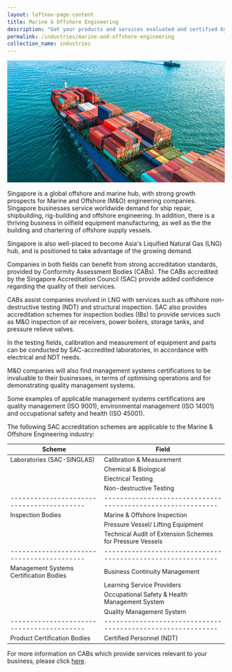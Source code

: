 ```yaml
---
layout: leftnav-page-content
title: Marine & Offshore Engineering
description: "Get your products and services evaluated and certified by a Singapore Accreditation Council (SAC)-accredited Conformity Assessment Body (CAB)."
permalink: /industries/marine-and-offshore-engineering
collection_name: industries
---
```


![Marine and Offshore Engineering Industry](/images/industries/marine.jpg)

Singapore is a global offshore and marine hub, with strong growth prospects for Marine and Offshore (M&O) engineering companies. Singapore businesses service worldwide demand for ship repair, shipbuilding, rig-building and offshore engineering. In addition, there is a thriving business in oilfield equipment manufacturing, as well as the the building and chartering of offshore supply vessels. 

Singapore is also well-placed to become Asia's Liquified Natural Gas (LNG) hub, and is positioned to take advantage of the growing demand. 

Companies in both fields can benefit from strong accreditation standards, provided by Conformity Assessment Bodies (CABs).  The CABs accredited by the Singapore Accreditation Council (SAC) provide added confidence regarding the quality of their services.

CABs assist companies involved in LNG with services such as offshore non-destructive testing (NDT) and structural inspection. SAC also provides accreditation schemes for inspection bodies (IBs) to provide services such as M&O inspection of air receivers, power boilers, storage tanks, and pressure relieve valves.

In the testing fields, calibration and measurement of equipment and parts can be conducted by SAC-accredited laboratories, in accordance with electrical and NDT needs.

M&O companies will also find management systems certifications to be invaluable to their businesses, in terms of optimising operations and for demonstrating quality management systems. 

Some examples of applicable management systems certifications are quality management (ISO 9001), environmental management (ISO 14001) and occupational safety and health (ISO 45001). 

The following SAC accreditation schemes are applicable to the Marine & Offshore Engineering industry:

| Scheme                                  | Field                                                     |
|-----------------------------------------|-----------------------------------------------------------|
| Laboratories (SAC-SINGLAS)              | Calibration & Measurement                                 |
|                                         | Chemical & Biological                                     |
|                                         | Electrical Testing                                        |
|                                         | Non-destructive Testing                                   |
|-----------------------------------------|-----------------------------------------------------------|
| Inspection Bodies                       | Marine & Offshore Inspection                              |
|                                         | Pressure Vessel/ Lifting Equipment                        |
|                                         | Technical Audit of Extension Schemes for Pressure Vessels |
|-----------------------------------------|-----------------------------------------------------------|
| Management Systems Certification Bodies | Business Continuity Management                            |
|                                         | Learning Service Providers                                |
|                                         | Occupational Safety & Health Management System            |
|                                         | Quality Management System                                 |
|-----------------------------------------|-----------------------------------------------------------|
| Product Certification Bodies            | Certified Personnel (NDT)                                 |

For more information on CABs which provide services relevant to your business, please click [here](/services/accreditation-services).
